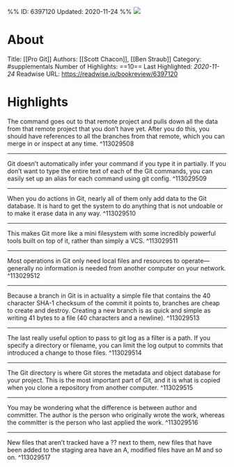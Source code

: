 %%
ID: 6397120
Updated: 2020-11-24
%%
![](https://images-na.ssl-images-amazon.com/images/I/51QQtVlsWsL._SL500_.jpg)

# About
Title: [[Pro Git]]
Authors: [[Scott Chacon]], [[Ben Straub]]
Category: #supplementals
Number of Highlights: ==10==
Last Highlighted: *2020-11-24*
Readwise URL: https://readwise.io/bookreview/6397120

# Highlights 
The command goes out to that remote project and pulls down all the data from that remote project that you don’t have yet. After you do this, you should have references to all the branches from that remote, which you can merge in or inspect at any time.  ^113029508

---

Git doesn’t automatically infer your command if you type it in partially. If you don’t want to type the entire text of each of the Git commands, you can easily set up an alias for each command using git config.  ^113029509

---

When you do actions in Git, nearly all of them only add data to the Git database. It is hard to get the system to do anything that is not undoable or to make it erase data in any way.  ^113029510

---

This makes Git more like a mini filesystem with some incredibly powerful tools built on top of it, rather than simply a VCS.  ^113029511

---

Most operations in Git only need local files and resources to operate—generally no information is needed from another computer on your network.  ^113029512

---

Because a branch in Git is in actuality a simple file that contains the 40 character SHA-1 checksum of the commit it points to, branches are cheap to create and destroy. Creating a new branch is as quick and simple as writing 41 bytes to a file (40 characters and a newline).  ^113029513

---

The last really useful option to pass to git log as a filter is a path. If you specify a directory or filename, you can limit the log output to commits that introduced a change to those files.  ^113029514

---

The Git directory is where Git stores the metadata and object database for your project. This is the most important part of Git, and it is what is copied when you clone a repository from another computer.  ^113029515

---

You may be wondering what the difference is between author and committer. The author is the person who originally wrote the work, whereas the committer is the person who last applied the work.  ^113029516

---

New files that aren’t tracked have a ?? next to them, new files that have been added to the staging area have an A, modified files have an M and so on.  ^113029517

